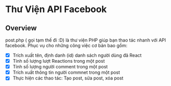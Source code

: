 # Thư Viện API Facebook
## Overview
post.php ( gọi tạm thế đi :D) là thư viện PHP giúp bạn thao tác nhanh với API facebook. Phục vụ cho những công việc cơ bản bao gồm:
- [x] Trích xuất tên, định danh (id) danh sách người dùng đã React
- [x] Tính số lượng lượt Reactions trong một post
- [x] Tính số lượng người comment trong một post
- [x] Trích xuất thông tin người commnet trong một post
- [x] Thực hiện các thao tác: Tạo post, sửa post, xóa post
